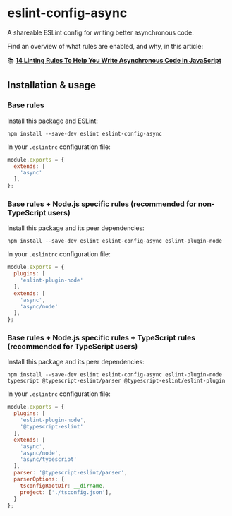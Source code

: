 # eslint-config-async

A shareable ESLint config for writing better asynchronous code.

Find an overview of what rules are enabled, and why, in this article:

📚 [**14 Linting Rules To Help You Write Asynchronous Code in JavaScript**](https://maximorlov.com/linting-rules-for-asynchronous-code-in-javascript/)

## Installation & usage

### Base rules
Install this package and ESLint:

```shell
npm install --save-dev eslint eslint-config-async
```

In your `.eslintrc` configuration file:

```js
module.exports = {
  extends: [
    'async'
  ],
};
```

### Base rules + Node.js specific rules (recommended for non-TypeScript users)
Install this package and its peer dependencies:

```shell
npm install --save-dev eslint eslint-config-async eslint-plugin-node
```

In your `.eslintrc` configuration file:

```js
module.exports = {
  plugins: [
    'eslint-plugin-node'
  ],
  extends: [
    'async',
    'async/node'
  ],
};
```

### Base rules + Node.js specific rules + TypeScript rules (recommended for TypeScript users)
Install this package and its peer dependencies:

```shell
npm install --save-dev eslint eslint-config-async eslint-plugin-node typescript @typescript-eslint/parser @typescript-eslint/eslint-plugin
```

In your `.eslintrc` configuration file:

```js
module.exports = {
  plugins: [
    'eslint-plugin-node',
    '@typescript-eslint'
  ],
  extends: [
    'async',
    'async/node',
    'async/typescript'
  ],
  parser: '@typescript-eslint/parser',
  parserOptions: {
    tsconfigRootDir: __dirname,
    project: ['./tsconfig.json'],
  }
};
```
